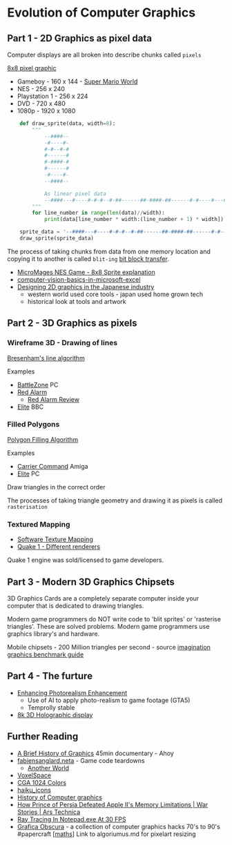 Evolution of Computer Graphics
==============================


Part 1 - 2D Graphics as pixel data
-------------------------------

Computer displays are all broken into describe chunks called `pixels`

[8x8 pixel graphic](https://www.google.com/search?q=8x8+smile)

* Gameboy - 160 x 144 - [Super Mario World](https://www.youtube.com/watch?v=sdSpTUHIGgw)
* NES - 256 x 240
* Playstation 1 - 256 x 224
* DVD - 720 x 480
* 1080p - 1920 x 1080


```python
    def draw_sprite(data, width=8):
        """
            --####--
            -#----#-
            #-#--#-#
            #------#
            #-####-#
            #------#
            -#----#-
            --####--

            As linear pixel data
            --####---#----#-#-#--#-##------##-####-##------#-#----#---####--
        """
        for line_number in range(len(data)//width):
            print(data[line_number * width:(line_number + 1) * width])

    sprite_data = '--####---#----#-#-#--#-##------##-####-##------#-#----#---####--'
    draw_sprite(sprite_data)
```

The process of taking chunks from data from one memory location and copying it to another is called `blit-ing` [bit block transfer](https://en.wikipedia.org/wiki/Bit_blit).

* [MicroMages NES Game - 8x8 Sprite explanation](https://youtu.be/ZWQ0591PAxM?t=162)
* [computer-vision-basics-in-microsoft-excel](https://github.com/amzn/computer-vision-basics-in-microsoft-excel)
* [Designing 2D graphics in the Japanese industry](https://vgdensetsu.tumblr.com/post/179656817318/designing-2d-graphics-in-japan-from-the-late-70s)
    * western world used core tools - japan used home grown tech
    * historical look at tools and artwork


Part 2 - 3D Graphics as pixels
------------------------------

### Wireframe 3D - Drawing of lines

[Bresenham's line algorithm](https://en.wikipedia.org/wiki/Bresenham%27s_line_algorithm)

Examples
* [BattleZone](https://www.youtube.com/watch?v=e5_MXGkLvpI) PC
* [Red Alarm](https://www.google.com/search?q=red+alarm+virtual+boy)
    * [Red Alarm Review](http://www.nintendolife.com/reviews/2009/04/red_alarm_retro)
* [Elite](https://youtu.be/1ZT6ItqZ2xc) BBC

### Filled Polygons

[Polygon Filling Algorithm](https://www.tutorialspoint.com/computer_graphics/polygon_filling_algorithm.htm)

Examples
* [Carrier Command](https://youtu.be/NvpcGs-NJPw?t=408) Amiga
* [Elite](https://youtu.be/z_ei6LSj8IM?t=33) PC

Draw triangles in the correct order

The processes of taking triangle geometry and drawing it as pixels is called `rasterisation`

### Textured Mapping

* [Software Texture Mapping](https://youtu.be/RyYEGdGwnFs)
* [Quake 1 - Different renderers](https://www.youtube.com/watch?v=6STlawZarcU)

Quake 1 engine was sold/licensed to game developers.


Part 3 - Modern 3D Graphics Chipsets
------------------------------------

3D Graphics Cards are a completely separate computer inside your computer that is dedicated to drawing triangles.

Modern game programmers do NOT write code to 'blit sprites' or 'rasterise triangles'. These are solved problems.
Modern game programmers use graphics library's and hardware.

Mobile chipsets - 200 Million triangles per second - source [imagination graphics benchmark guide](https://www.imgtec.com/blog/consumer-guide-to-graphics-benchmarks/)

Part 4 - The furture
--------------------

* [Enhancing Photorealism Enhancement](https://intel-isl.github.io/PhotorealismEnhancement/)
    * Use of AI to apply photo-realism to game footage (GTA5)
    * Temprolly stable
* [8k 3D Holographic display](https://lookingglassfactory.com/8k)

Further Reading
---------------

* [A Brief History of Graphics](https://www.youtube.com/watch?v=QyjyWUrHsFc) 45min documentary - Ahoy
* [fabiensanglard.neta](fabiensanglard.neta) - Game code teardowns
    * [Another World](http://fabiensanglard.net/another_world_polygons/index.html)
* [VoxelSpace](https://github.com/s-macke/VoxelSpace)
* [CGA 1024 Colors](https://int10h.org/blog/2015/04/cga-in-1024-colors-new-mode-illustrated/)
* [haiku_icons](http://blog.leahhanson.us/post/recursecenter2016/haiku_icons.html)
* [History of Computer graphics](https://www.youtube.com/watch?v=QyjyWUrHsFc)
* [How Prince of Persia Defeated Apple II's Memory Limitations | War Stories | Ars Technica](https://www.youtube.com/watch?v=sw0VfmXKq54)
* [Ray Tracing In Notepad.exe At 30 FPS](http://kylehalladay.com/blog/2020/05/20/Rendering-With-Notepad.html)
* [Grafica Obscura](http://graficaobscura.com/) - a collection of computer graphics hacks 70's to 90's #papercraft [[maths]]
Link to algoriumus.md for pixelart resizing

[//begin]: # "Autogenerated link references for markdown compatibility"
[maths]: maths.md "Maths"
[//end]: # "Autogenerated link references"